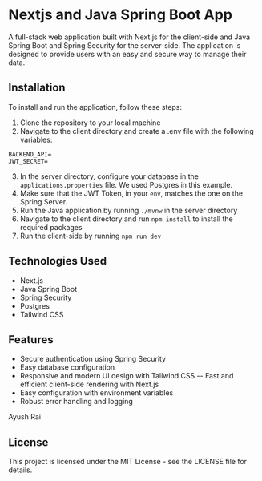 # Nextjs and Java Spring Boot App 

A full-stack web application built with Next.js for the client-side and Java Spring Boot and Spring Security for the server-side. The application is designed to provide users with an easy and secure way to manage their data.

## Installation

To install and run the application, follow these steps:

1. Clone the repository to your local machine
2. Navigate to the client directory and create a .env file with the following variables:

```
BACKEND_API=
JWT_SECRET=
```

3. In the server directory, configure your database in the `applications.properties` file. We used Postgres in this example.
4. Make sure that the JWT Token, in your `env`, matches the one on the Spring Server.
5. Run the Java application by running `./mvnw` in the server directory
6. Navigate to the client directory and run `npm install` to install the required packages
7. Run the client-side by running `npm run dev`

## Technologies Used

- Next.js
- Java Spring Boot
- Spring Security
- Postgres
- Tailwind CSS

## Features

- Secure authentication using Spring Security
- Easy database configuration
- Responsive and modern UI design with Tailwind CSS
  -- Fast and efficient client-side rendering with Next.js
- Easy configuration with environment variables
- Robust error handling and logging

Ayush Rai 
## License

This project is licensed under the MIT License - see the LICENSE file for details.
